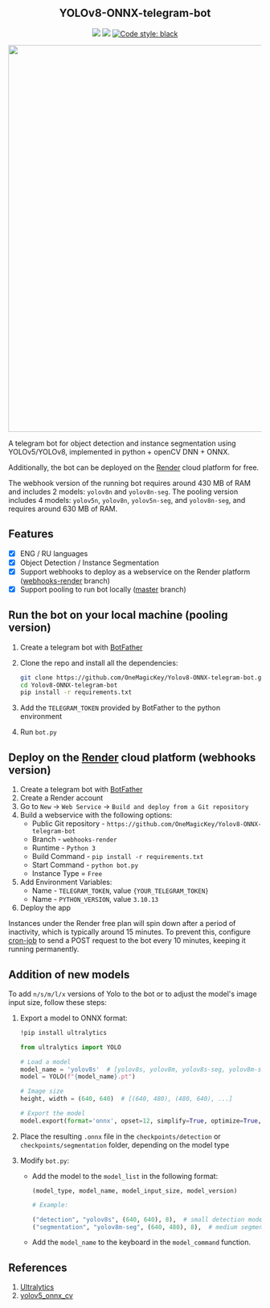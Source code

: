 <h2 align="center">YOLOv8-ONNX-telegram-bot</h2>

<p align="center">
<img src="https://img.shields.io/github/languages/top/OneMagicKey/Yolov8-ONNX-telegram-bot">
<img src ="https://img.shields.io/github/repo-size/OneMagicKey/Yolov8-ONNX-telegram-bot">
<a href="https://github.com/psf/black"><img alt="Code style: black" src="https://img.shields.io/badge/code%20style-black-000000.svg"></a>
</p>

<img width="768" src="images/example.png">

A telegram bot for object detection and instance segmentation using YOLOv5/YOLOv8, 
implemented in python + openCV DNN + ONNX.

Additionally, the bot can be deployed on the [Render](https://render.com) cloud platform 
for free.

The webhook version of the running bot requires around 430 MB of RAM and includes 2 
models: `yolov8n` and `yolov8n-seg`.  The pooling version includes 4 models: `yolov5n`, 
`yolov8n`, `yolov5n-seg`, and `yolov8n-seg`, and requires around 630 MB of RAM.

## Features

- [x] ENG / RU languages
- [x] Object Detection / Instance Segmentation
- [x] Support webhooks to deploy as a webservice on the Render platform ([webhooks-render](https://github.com/OneMagicKey/Yolov8-ONNX-telegram-bot/blob/webhooks-render/) branch)
- [x] Support pooling to run bot locally ([master](https://github.com/OneMagicKey/Yolov8-ONNX-telegram-bot/blob/master/) branch)

## Run the bot on your local machine (pooling version)

1) Create a telegram bot with [BotFather](https://telegram.me/BotFather)
2) Clone the repo and install all the dependencies:

   ```bash
   git clone https://github.com/OneMagicKey/Yolov8-ONNX-telegram-bot.git
   cd Yolov8-ONNX-telegram-bot
   pip install -r requirements.txt 
   ```

3) Add the `TELEGRAM_TOKEN` provided by BotFather to the python environment
4) Run `bot.py`

## Deploy on the [Render](https://render.com) cloud platform (webhooks version)

1) Create a telegram bot with [BotFather](https://telegram.me/BotFather)
2) Create a Render account
3) Go to `New` -> `Web Service` -> `Build and deploy from a Git repository`
4) Build a webservice with the following options:
   * Public Git repository - `https://github.com/OneMagicKey/Yolov8-ONNX-telegram-bot`
   * Branch - `webhooks-render`
   * Runtime - `Python 3`
   * Build Command - `pip install -r requirements.txt`
   * Start Command - `python bot.py`
   * Instance Type = `Free`
5) Add Environment Variables:
   * Name - `TELEGRAM_TOKEN`, value `{YOUR_TELEGRAM_TOKEN}`
   * Name - `PYTHON_VERSION`, value `3.10.13`
6) Deploy the app

Instances under the Render free plan will spin down after a period of inactivity, 
which is typically around 15 minutes. To prevent this, configure [cron-job](https://cron-job.org/) 
to send a POST request to the bot every 10 minutes, keeping it running permanently.

## Addition of new models

To add `n/s/m/l/x` versions of Yolo to the bot or to adjust the model's image input size, 
follow these steps:

1) Export a model to ONNX format:

   ```bash
   !pip install ultralytics
   ```
   
   ```python
   from ultralytics import YOLO
   
   # Load a model
   model_name = 'yolov8s'  # [yolov8s, yolov8m, yolov8s-seg, yolov8m-seg, ...]
   model = YOLO(f"{model_name}.pt") 
   
   # Image size
   height, width = (640, 640)  # [(640, 480), (480, 640), ...]
   
   # Export the model
   model.export(format='onnx', opset=12, simplify=True, optimize=True, imgsz=(height, width))
   ```

2) Place the resulting `.onnx` file in the `checkpoints/detection` or `checkpoints/segmentation` 
   folder, depending on the model type
3) Modify `bot.py`:
   * Add the model to the `model_list` in the following format:

      `(model_type, model_name, model_input_size, model_version)`

      ```python
      # Example:

      ("detection", "yolov8s", (640, 640), 8),  # small detection model
      ("segmentation", "yolov8m-seg", (640, 480), 8),  # medium segmentation model with rectangular input size 
      ```

   * Add the `model_name` to the keyboard in the `model_command` function.

## References

1) [Ultralytics](https://github.com/ultralytics/ultralytics)
2) [yolov5_onnx_cv](https://github.com/brucefay1115/yolov5_onnx_cv)
